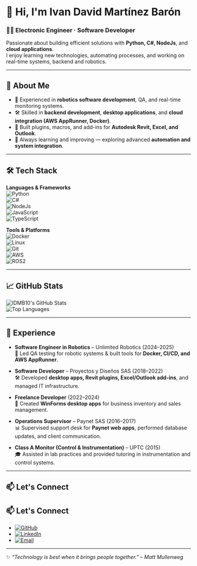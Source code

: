 # 👋 Hi, I'm Ivan David Martínez Barón

### 🧑‍💻 Electronic Engineer · Software Developer
Passionate about building efficient solutions with **Python, C#, NodeJs**, and **cloud applications**.  
I enjoy learning new technologies, automating processes, and working on real-time systems, backend and robotics.

---

## 🚀 About Me
- 🎯 Experienced in **robotics software development**, QA, and real-time monitoring systems.  
- 🛠️ Skilled in **backend development**, **desktop applications**, and **cloud integration (AWS AppRunner, Docker)**.  
- 🔌 Built plugins, macros, and add-ins for **Autodesk Revit, Excel, and Outlook**.  
- 🌱 Always learning and improving — exploring advanced **automation and system integration**.  

---

## 🛠️ Tech Stack
**Languages & Frameworks**  
![Python](https://img.shields.io/badge/-Python-3776AB?logo=python&logoColor=white)  
![C#](https://img.shields.io/badge/-C%23-239120?logo=c-sharp&logoColor=white)  
![NodeJs](https://img.shields.io/badge/-NodeJs-339933?logo=node.js&logoColor=white)  
![JavaScript](https://img.shields.io/badge/-JavaScript-F7DF1E?logo=javascript&logoColor=black)  
![TypeScript](https://img.shields.io/badge/-TypeScript-3178C6?logo=typescript&logoColor=white)  

**Tools & Platforms**  
![Docker](https://img.shields.io/badge/-Docker-2496ED?logo=docker&logoColor=white)  
![Linux](https://img.shields.io/badge/-Linux-FCC624?logo=linux&logoColor=black)  
![Git](https://img.shields.io/badge/-Git-F05032?logo=git&logoColor=white)  
![AWS](https://img.shields.io/badge/-AWS-232F3E?logo=amazonaws&logoColor=white)  
![ROS2](https://img.shields.io/badge/-ROS2-22314E?logo=ros&logoColor=white)  

---

## 📈 GitHub Stats
![IDMB10's GitHub Stats](https://github-readme-stats.vercel.app/api?username=IDMB10&show_icons=true&theme=radical)  
![Top Languages](https://github-readme-stats.vercel.app/api/top-langs/?username=IDMB10&layout=compact&theme=radical)  

---

## 💼 Experience

- **Software Engineer in Robotics** – Unlimited Robotics (2024–2025)  
  🦾 Led QA testing for robotic systems & built tools for **Docker, CI/CD, and AWS AppRunner**.  

- **Software Developer** – Proyectos y Diseños SAS (2018–2022)  
  🛠️ Developed **desktop apps, Revit plugins, Excel/Outlook add-ins**, and managed IT infrastructure.  

- **Freelance Developer** (2022–2024)  
  🛒 Created **WinForms desktop apps** for business inventory and sales management.  

- **Operations Supervisor** – Paynet SAS (2016–2017)  
  📊 Supervised support desk for **Paynet web apps**, performed database updates, and client communication.  

- **Class A Monitor (Control & Instrumentation)** – UPTC (2015)  
  🎓 Assisted in lab practices and provided tutoring in instrumentation and control systems.

---

## 📫 Let's Connect

## 📫 Let's Connect

- [![GitHub](https://img.shields.io/badge/GitHub-181717?logo=github&logoColor=white)](https://github.com/IDMB10)
- [![LinkedIn](https://img.shields.io/badge/LinkedIn-0A66C2?logo=linkedin&logoColor=white)](https://www.linkedin.com/in/ivan-david-martinez-baron-84a569157/)
- [![Email](https://img.shields.io/badge/Email-D14836?logo=gmail&logoColor=white)](mailto:ivandavid.martinez10@gmail.com)

---

✨ *“Technology is best when it brings people together.” – Matt Mullenweg*
